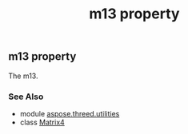 ﻿---
title: m13 property
second_title: Aspose.3D for Python via .NET API References
description: 
type: docs
weight: 230
url: /python-net/aspose.threed.utilities/matrix4/m13/
is_root: false
---

## m13 property


The m13.

### See Also
* module [aspose.threed.utilities](../../)
* class [Matrix4](/3d/python-net/aspose.threed.utilities/matrix4)

